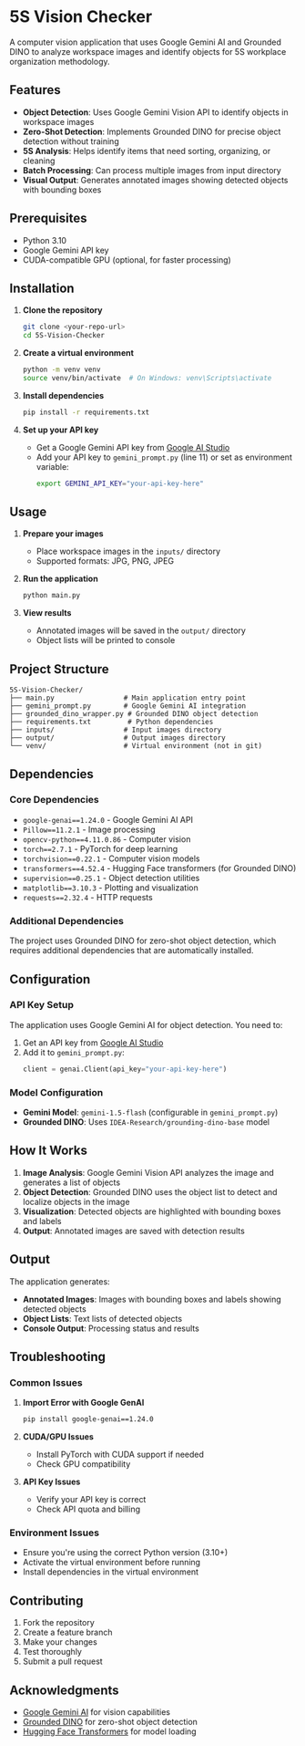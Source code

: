 # 5S Vision Checker

A computer vision application that uses Google Gemini AI and Grounded DINO to analyze workspace images and identify objects for 5S workplace organization methodology.

## Features

- **Object Detection**: Uses Google Gemini Vision API to identify objects in workspace images
- **Zero-Shot Detection**: Implements Grounded DINO for precise object detection without training
- **5S Analysis**: Helps identify items that need sorting, organizing, or cleaning
- **Batch Processing**: Can process multiple images from input directory
- **Visual Output**: Generates annotated images showing detected objects with bounding boxes

## Prerequisites

- Python 3.10
- Google Gemini API key
- CUDA-compatible GPU (optional, for faster processing)

## Installation

1. **Clone the repository**
   ```bash
   git clone <your-repo-url>
   cd 5S-Vision-Checker
   ```

2. **Create a virtual environment**
   ```bash
   python -m venv venv
   source venv/bin/activate  # On Windows: venv\Scripts\activate
   ```

3. **Install dependencies**
   ```bash
   pip install -r requirements.txt
   ```

4. **Set up your API key**
   - Get a Google Gemini API key from [Google AI Studio](https://makersuite.google.com/app/apikey)
   - Add your API key to `gemini_prompt.py` (line 11) or set as environment variable:
     ```bash
     export GEMINI_API_KEY="your-api-key-here"
     ```

## Usage

1. **Prepare your images**
   - Place workspace images in the `inputs/` directory
   - Supported formats: JPG, PNG, JPEG

2. **Run the application**
   ```bash
   python main.py
   ```

3. **View results**
   - Annotated images will be saved in the `output/` directory
   - Object lists will be printed to console

## Project Structure

```
5S-Vision-Checker/
├── main.py                 # Main application entry point
├── gemini_prompt.py        # Google Gemini AI integration
├── grounded_dino_wrapper.py # Grounded DINO object detection
├── requirements.txt         # Python dependencies
├── inputs/                 # Input images directory
├── output/                 # Output images directory
└── venv/                   # Virtual environment (not in git)
```

## Dependencies

### Core Dependencies
- `google-genai==1.24.0` - Google Gemini AI API
- `Pillow==11.2.1` - Image processing
- `opencv-python==4.11.0.86` - Computer vision
- `torch==2.7.1` - PyTorch for deep learning
- `torchvision==0.22.1` - Computer vision models
- `transformers==4.52.4` - Hugging Face transformers (for Grounded DINO)
- `supervision==0.25.1` - Object detection utilities
- `matplotlib==3.10.3` - Plotting and visualization
- `requests==2.32.4` - HTTP requests

### Additional Dependencies
The project uses Grounded DINO for zero-shot object detection, which requires additional dependencies that are automatically installed.

## Configuration

### API Key Setup
The application uses Google Gemini AI for object detection. You need to:

1. Get an API key from [Google AI Studio](https://makersuite.google.com/app/apikey)
2. Add it to `gemini_prompt.py`:
   ```python
   client = genai.Client(api_key="your-api-key-here")
   ```

### Model Configuration
- **Gemini Model**: `gemini-1.5-flash` (configurable in `gemini_prompt.py`)
- **Grounded DINO**: Uses `IDEA-Research/grounding-dino-base` model

## How It Works

1. **Image Analysis**: Google Gemini Vision API analyzes the image and generates a list of objects
2. **Object Detection**: Grounded DINO uses the object list to detect and localize objects in the image
3. **Visualization**: Detected objects are highlighted with bounding boxes and labels
4. **Output**: Annotated images are saved with detection results

## Output

The application generates:
- **Annotated Images**: Images with bounding boxes and labels showing detected objects
- **Object Lists**: Text lists of detected objects
- **Console Output**: Processing status and results

## Troubleshooting

### Common Issues

1. **Import Error with Google GenAI**
   ```bash
   pip install google-genai==1.24.0
   ```

2. **CUDA/GPU Issues**
   - Install PyTorch with CUDA support if needed
   - Check GPU compatibility

3. **API Key Issues**
   - Verify your API key is correct
   - Check API quota and billing

### Environment Issues
- Ensure you're using the correct Python version (3.10+)
- Activate the virtual environment before running
- Install dependencies in the virtual environment

## Contributing

1. Fork the repository
2. Create a feature branch
3. Make your changes
4. Test thoroughly
5. Submit a pull request

## Acknowledgments

- [Google Gemini AI](https://ai.google.dev/) for vision capabilities
- [Grounded DINO](https://github.com/IDEA-Research/Grounded-DINO) for zero-shot object detection
- [Hugging Face Transformers](https://huggingface.co/) for model loading
